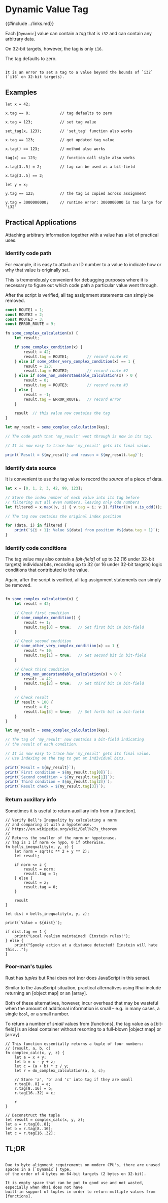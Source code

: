 Dynamic Value Tag
=================

{{#include ../links.md}}

Each [`Dynamic`] value can contain a _tag_ that is `i32` and can contain any arbitrary data.

On 32-bit targets, however, the tag is only `i16`.

The tag defaults to zero.

```admonish bug "Value out of bounds"

It is an error to set a tag to a value beyond the bounds of `i32` (`i16` on 32-bit targets).
```


Examples
--------

```rust,no_run
let x = 42;

x.tag == 0;             // tag defaults to zero

x.tag = 123;            // set tag value

set_tag(x, 123);        // 'set_tag' function also works

x.tag == 123;           // get updated tag value

x.tag() == 123;         // method also works

tag(x) == 123;          // function call style also works

x.tag[3..5] = 2;        // tag can be used as a bit-field

x.tag[3..5] == 2;

let y = x;

y.tag == 123;           // the tag is copied across assignment

y.tag = 3000000000;     // runtime error: 3000000000 is too large for 'i32'
```


Practical Applications
----------------------

Attaching arbitrary information together with a value has a lot of practical uses.

### Identify code path

For example, it is easy to attach an ID number to a value to indicate how or why that value is
originally set.

This is tremendously convenient for debugging purposes where it is necessary to figure out which
code path a particular value went through.

After the script is verified, all tag assignment statements can simply be removed.

```js
const ROUTE1 = 1;
const ROUTE2 = 2;
const ROUTE3 = 3;
const ERROR_ROUTE = 9;

fn some_complex_calculation(x) {
    let result;

    if some_complex_condition(x) {
        result = 42;
        result.tag = ROUTE1;        // record route #1
    } else if some_other_very_complex_condition(x) == 1 {
        result = 123;
        result.tag = ROUTE2;        // record route #2
    } else if some_non_understandable_calculation(x) > 0 {
        result = 0;
        result.tag = ROUTE3;        // record route #3
    } else {
        result = -1;
        result.tag = ERROR_ROUTE;   // record error
    }

    result  // this value now contains the tag
}

let my_result = some_complex_calculation(key);

// The code path that 'my_result' went through is now in its tag.

// It is now easy to trace how 'my_result' gets its final value.

print(`Result = ${my_result} and reason = ${my_result.tag}`);
```

### Identify data source

It is convenient to use the tag value to record the _source_ of a piece of data.

```js
let x = [0, 1, 2, 3, 42, 99, 123];

// Store the index number of each value into its tag before
// filtering out all even numbers, leaving only odd numbers
let filtered = x.map(|v, i| { v.tag = i; v }).filter(|v| v.is_odd());

// The tag now contains the original index position

for (data, i) in filtered {
    print(`${i + 1}: Value ${data} from position #${data.tag + 1}`);
}
```

### Identify code conditions

The tag value may also contain a _[bit-field]_ of up to 32 (16 under 32-bit targets) individual bits,
recording up to 32 (or 16 under 32-bit targets) logic conditions that contributed to the value.

Again, after the script is verified, all tag assignment statements can simply be removed.

```js

fn some_complex_calculation(x) {
    let result = 42;

    // Check first condition
    if some_complex_condition() {
        result += 1;
        result.tag[0] = true;   // Set first bit in bit-field
    }

    // Check second condition
    if some_other_very_complex_condition(x) == 1 {
        result *= 10;
        result.tag[1] = true;   // Set second bit in bit-field
    }

    // Check third condition
    if some_non_understandable_calculation(x) > 0 {
        result -= 42;
        result.tag[2] = true;   // Set third bit in bit-field
    }

    // Check result
    if result > 100 {
        result = 0;
        result.tag[3] = true;   // Set forth bit in bit-field
    }
}

let my_result = some_complex_calculation(key);

// The tag of 'my_result' now contains a bit-field indicating
// the result of each condition.

// It is now easy to trace how 'my_result' gets its final value.
// Use indexing on the tag to get at individual bits.

print(`Result = ${my_result}`);
print(`First condition = ${my_result.tag[0]}`);
print(`Second condition = ${my_result.tag[1]}`);
print(`Third condition = ${my_result.tag[2]}`);
print(`Result check = ${my_result.tag[3]}`);
```

### Return auxillary info

Sometimes it is useful to return auxillary info from a [function].

```rust,no_run
// Verify Bell's Inequality by calculating a norm
// and comparing it with a hypotenuse.
// https://en.wikipedia.org/wiki/Bell%27s_theorem
//
// Returns the smaller of the norm or hypotenuse.
// Tag is 1 if norm <= hypo, 0 if otherwise.
fn bells_inequality(x, y, z) {
    let norm = sqrt(x ** 2 + y ** 2);
    let result;

    if norm <= z {
        result = norm;
        result.tag = 1;
    } else {
        result = z;
        result.tag = 0;
    }

    result
}

let dist = bells_inequality(x, y, z);

print(`Value = ${dist}`);

if dist.tag == 1 {
    print("Local realism maintained! Einstein rules!");
} else {
    print("Spooky action at a distance detected! Einstein will hate this...");
}
```

### Poor-man's tuples

Rust has _tuples_ but Rhai does not (nor does JavaScript in this sense).

Similar to the JavaScript situation, practical alternatives using Rhai include returning an
[object map] or an [array].

Both of these alternatives, however, incur overhead that may be wasteful when the amount of
additional information is small &ndash; e.g. in many cases, a single `bool`, or a small number.

To return a number of _small_ values from [functions], the tag value as a [bit-field] is an ideal
container without resorting to a full-blown [object map] or [array].

```rust,no_run
// This function essentially returns a tuple of four numbers:
// (result, a, b, c)
fn complex_calc(x, y, z) {
    let a = x + y;
    let b = x - y + z;
    let c = (a + b) * z / y;
    let r = do_complex_calculation(a, b, c);

    // Store 'a', 'b' and 'c' into tag if they are small
    r.tag[0..8] = a;
    r.tag[8..16] = b;
    r.tag[16..32] = c;

    r
}

// Deconstruct the tuple
let result = complex_calc(x, y, z);
let a = r.tag[0..8];
let b = r.tag[8..16];
let c = r.tag[16..32];
```


TL;DR
-----

```admonish question "Tell me, really, what is the _point_?"

Due to byte alignment requirements on modern CPU's, there are unused spaces in a [`Dynamic`] type,
of the order of 4 bytes on 64-bit targets (2 bytes on 32-bit).

It is empty space that can be put to good use and not wasted, especially when Rhai does not have
built-in support of tuples in order to return multiple values from [functions].
```
